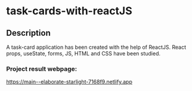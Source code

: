 # task-cards-with-reactJS
## Description
A task-card application has been created with the help of ReactJS. 
React props, useState, forms, JS, HTML and CSS have been studied.

### Project result webpage: 
https://main--elaborate-starlight-7168f9.netlify.app
